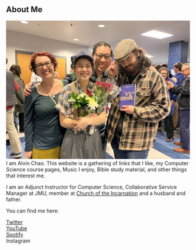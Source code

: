 ## About Me

![Photo of my family](family.jpg)
I am Alvin Chao. This website is a gathering of links that I like, my Computer Science course pages, Music I enjoy, Bible study material, and other things that interest me.

I am an Adjunct Instructor for Computer Science, Collaborative Service Manager at JMU, member at [Church of the Incarnation](https://theincarnation.org) and a husband and father.

You can find me here:
<div class="container text-center">
  <div class="row">
    <div class="col">
      <a href="https://twitter.com/chaoaj">Twitter</a>
    </div>
    <div class="col">
      <a href="https://www.youtube.com/channel/UC-LmZqO6piKCjvJkg6jsqOA)">YouTube</a>
    </div>
    <div class="col">
    <a href="https://open.spotify.com/user/chaoaj">Spotify</a>
    </div>
    <div class="col">
    Instagram
    </div>
  </div>
</div>
